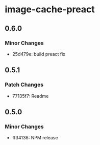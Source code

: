 # image-cache-preact

## 0.6.0

### Minor Changes

- 25d479e: build preact fix

## 0.5.1

### Patch Changes

- 77135f7: Readme

## 0.5.0

### Minor Changes

- ff34136: NPM release
